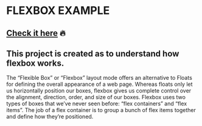 # FLEXBOX EXAMPLE
## [Check it here](https://sehbaz.github.io/flexbox/) :fire:
## This project is created as to understand how flexbox  works.

The “Flexible Box” or “Flexbox” layout mode offers an alternative to Floats for defining the overall appearance of a web page. Whereas floats only let us horizontally position our boxes, flexbox gives us complete control over the alignment, direction, order, and size of our boxes.
Flexbox uses two types of boxes that we’ve never seen before: “flex containers” and “flex items”. The job of a flex container is to group a bunch of flex items together and define how they’re positioned.
